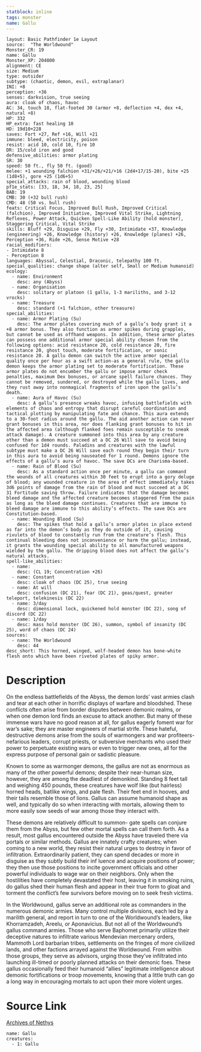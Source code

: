 ```yaml
---
statblock: inline
tags: monster
name: Gallu
---
```

```statblock
layout: Basic Pathfinder 1e Layout
source:  "The Worldwound"
Monster_CR: 19
name: Gallu
Monster_XP: 204800
alignment: CE
size: Medium
type: outsider
subtype: (chaotic, demon, evil, extraplanar)
INI: +8
perception: +36
senses: darkvision, true seeing
aura: cloak of chaos, havoc
AC: 34, touch 18, flat-footed 30 (armor +8, deflection +4, dex +4, natural +8)
HP: 332
HP_extra: fast healing 10
HD: 19d10+228
saves: Fort +27, Ref +16, Will +21
immune: bleed, electricity, poison
resist: acid 10, cold 10, fire 10
DR: 15/cold iron and good
defensive_abilities: armor plating
SR: 30
speed: 50 ft., fly 50 ft. (good)
melee: +1 wounding falchion +31/+26/+21/+16 (2d4+17/15-20), bite +25 (1d8+5), gore +25 (1d6+5)
special_attacks: rain of blood, wounding blood
pf1e_stats: [33, 18, 34, 18, 23, 25]
BAB: 19
CMB: 30 (+32 bull rush)
CMD: 48 (50 vs. bull rush)
feats: Critical Focus, Improved Bull Rush, Improved Critical (falchion), Improved Initiative, Improved Vital Strike, Lightning Reflexes, Power Attack, Quicken Spell-Like Ability (hold monster), Staggering Critical, Vital Strike
skills: Bluff +29, Disguise +29, Fly +30, Intimidate +37, Knowledge (engineering) +26, Knowledge (history) +26, Knowledge (planes) +26, Perception +36, Ride +26, Sense Motive +28
racial_modifiers:
- Intimidate 8
- Perception 8
languages: Abyssal, Celestial, Draconic, telepathy 100 ft.
special_qualities: change shape (alter self, Small or Medium humanoid)
ecology:
  - name: Environment
    desc: any (Abyss)
  - name: Organisation
    desc: solitary or platoon (1 gallu, 1-3 mariliths, and 3-12 vrocks)
  - name: Treasure
    desc: standard (+1 falchion, other treasure)
special_abilities:
  - name: Armor Plating (Su)
    desc: The armor plates covering much of a gallu’s body grant it a +8 armor bonus. They also function as armor spikes during grapples, but cannot be used as offhand weapons. In addition, these armor plates can possess one additional armor special ability chosen from the following options: acid resistance 20, cold resistance 20, fire resistance 20, ghost touch, moderate fortification, or sonic resistance 20. A gallu demon can switch the active armor special quality once per hour as a swift action-as a general rule, the gallu demon keeps the armor plating set to moderate fortification. These armor plates do not encumber the gallu or impose armor check penalties, maximum Dex bonuses, or arcane spell failure chances. They cannot be removed, sundered, or destroyed while the gallu lives, and they rust away into nonmagical fragments of iron upon the gallu’s death.
  - name: Aura of Havoc (Su)
    desc: A gallu’s presence wreaks havoc, infusing battlefields with elements of chaos and entropy that disrupt careful coordination and tactical plotting by manipulating fate and chance. This aura extends to a 30-foot radius around the gallu. The aid another action can never grant bonuses in this area, nor does flanking grant bonuses to hit in the affected area (although flanked foes remain susceptible to sneak attack damage). A creature summoned into this area by any creature other than a demon must succeed at a DC 26 Will save to avoid being confused for 1d4 rounds. Paladins and creatures with the lawful subtype must make a DC 26 Will save each round they begin their turn in this aura to avoid being nauseated for 1 round. Demons ignore the effects of a gallu’s aura of havoc. The save DCs are Charisma-based.
  - name: Rain of Blood (Su)
    desc: As a standard action once per minute, a gallu can command the wounds of all creatures within 30 feet to erupt into a gory deluge of blood; any wounded creature in the area of effect immediately takes 3d6 points of damage from the rain of blood and must succeed at a DC 31 Fortitude saving throw. Failure indicates that the damage becomes bleed damage and the affected creature becomes staggered from the pain as long as the bleed damage continues. Creatures that are immune to bleed damage are immune to this ability’s effects. The save DCs are Constitution-based.
  - name: Wounding Blood (Su)
    desc: The spikes that hold a gallu’s armor plates in place extend as far into the demon’s body as they do outside of it, causing rivulets of blood to constantly run from the creature’s flesh. This continual bleeding does not inconvenience or harm the gallu; instead, it grants the wounding special ability to all manufactured weapons wielded by the gallu. The dripping blood does not affect the gallu’s natural attacks.
spell-like_abilities:
  - name:
    desc: (CL 19; Concentration +26)
  - name: Constant
    desc: cloak of chaos (DC 25), true seeing
  - name: At will
    desc: confusion (DC 21), fear (DC 21), geas/quest, greater teleport, telekinesis (DC 22)
  - name: 3/day
    desc: dimensional lock, quickened hold monster (DC 22), song of discord (DC 22)
  - name: 1/day
    desc: mass hold monster (DC 26), summon, symbol of insanity (DC 25), word of chaos (DC 24)
sources:
  - name: The Worldwound
    desc: 44
desc_short: This horned, winged, wolf-headed demon has bone-white flesh onto which have been riveted plates of spiky armor. 
```
# Description
On the endless battlefields of the Abyss, the demon lords’ vast armies clash and tear at each other in horrific displays of warfare and bloodshed. These conflicts often arise from border disputes between demonic realms, or when one demon lord finds an excuse to attack another. But many of these immense wars have no good reason at all, for gallus eagerly foment war for war’s sake; they are master engineers of martial strife. These hateful, destructive demons arise from the souls of warmongers and war profiteers-nefarious leaders, corrupt priests, or subversive merchants who used their power to perpetuate existing wars or even to trigger new ones, all for the express purpose of personal gain or sadistic pleasure. 

Known to some as warmonger demons, the gallus are not as enormous as many of the other powerful demons; despite their near-human size, however, they are among the deadliest of demonkind. Standing 8 feet tall and weighing 450 pounds, these creatures have wolf like (but hairless) horned heads, batlike wings, and pale flesh. Their feet end in hooves, and their tails resemble those of lions. Gallus can assume humanoid shape as well, and typically do so when interacting with mortals, allowing them to more easily sow seeds of war among those they interact with. 

These demons are relatively difficult to summon- gate spells can conjure them from the Abyss, but few other mortal spells can call them forth. As a result, most gallus encountered outside the Abyss have traveled there via portals or similar methods. Gallus are innately crafty creatures; when coming to a new world, they resist their natural urges to destroy in favor of infiltration. Extraordinarily patient, they can spend decades or more in disguise as they subtly build their inf luence and acquire positions of power; they then use those positions to incite government officials and other powerful individuals to wage war on their neighbors. Only when the hostilities have completely devastated their host, leaving it in smoking ruins, do gallus shed their human flesh and appear in their true form to gloat and torment the conflict’s few survivors before moving on to seek fresh victims. 

In the Worldwound, gallus serve an additional role as commanders in the numerous demonic armies. Many control multiple divisions, each led by a marilith general, and report in turn to one of the Worldwound’s leaders, like Khorramzadeh, Areelu, or Aponavicius. But not all of the Worldwound’s gallus command armies. Those who serve Baphomet primarily utilize their deceptive natures to infiltrate various Mendevian mercenary orders, Mammoth Lord barbarian tribes, settlements on the fringes of more civilized lands, and other factions arrayed against the Worldwound. From within those groups, they serve as advisors, urging those they’ve infiltrated into launching ill-timed or poorly planned attacks on their demonic foes. These gallus occasionally feed their humanoid “allies” legitimate intelligence about demonic fortifications or troop movements, knowing that a little truth can go a long way in encouraging mortals to act upon their more violent urges.
# Source Link
[Archives of Nethys](https://aonprd.com/MonsterDisplay.aspx?ItemName=Gallu)
```encounter-table
name: Gallu
creatures:
  - 1: Gallu
```
